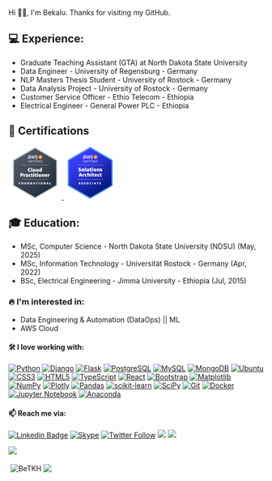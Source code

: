 Hi 👋🏽, I'm Bekalu.
Thanks for visiting my GitHub.

## 💻 Experience:

- Graduate Teaching Assistant (GTA) at North Dakota State University
- Data Engineer - University of Regensburg - Germany
- NLP Masters Thesis Student - University of Rostock - Germany
- Data Analysis Project - University of Rostock - Germany
- Customer Service Officer - Ethio Telecom - Ethiopia
- Electrical Engineer - General Power PLC - Ethiopia

## 🏅 Certifications
<p align="left">
   <a href="https://www.credly.com/badges/ce52c085-7dce-4cb9-aa7e-dc734f560d35/public_url">
      <img src="./img/clf-co2.png" alt="aws-certified-cloud-practitioner" width="105"/>
  </a>
  <a href="https://www.credly.com/badges/3c406621-a05b-445a-8cdb-259275bda518/public_url">
    <img src="./img/saa-co3.png" alt="aws-certified-solutions-architect-associate" width="105"/>
  </a>
</p>


## :mortar_board: Education:

- MSc, Computer Science - North Dakota State University (NDSU) (May, 2025)
- MSc, Information Technology - Universität Rostock - Germany (Apr, 2022)
- BSc, Electrical Engineering - Jimma University - Ethiopia (Jul, 2015)

### 🔥 I'm interested in:

- Data Engineering & Automation (DataOps) || ML
- AWS Cloud

#### :hammer_and_wrench: I love working with:

[![Python](https://img.shields.io/badge/python-3670A0?style=plastic&logo=python&logoColor=ffdd54&link=https://www.python.org/)](https://www.python.org/)
[![Django](https://img.shields.io/badge/django-%23092E20.svg?style=plastic&logo=django&logoColor=white&link=https://www.djangoproject.com/)](https://www.djangoproject.com/)
[![Flask](https://img.shields.io/badge/flask-%23000.svg?style=plastic&logo=flask&logoColor=whitelinkhttps://www.djangoproject.com/)](https://www.djangoproject.com/)
[![PostgreSQL](https://img.shields.io/badge/PostgreSQL-336791?style=plastic&logo=postgresql&logoColor=white&link=https://www.postgresql.org/)](https://www.postgresql.org/)
[![MySQL](https://img.shields.io/badge/mysql-%2300f.svg?style=plastic&logo=mysql&logoColor=white&link=https://www.mysql.com/)](https://www.mysql.com/)
[![MongoDB](https://img.shields.io/badge/MongoDB-%234ea94b.svg?style=plastic&logo=mongodb&logoColor=white&link=https://www.mongodb.com/)](https://www.mongodb.com/)
[![Ubuntu](https://img.shields.io/badge/Ubuntu-E95420?style=plastic&logo=ubuntu&logoColor=white&link=https://ubuntu.com/)](https://ubuntu.com/)
[![CSS3](https://img.shields.io/badge/css3-%231572B6.svg?style=plastic&logo=css3&logoColor=white&link=https://en.wikipedia.org/wiki/CSS)](https://en.wikipedia.org/wiki/CSS)
[![HTML5](https://img.shields.io/badge/html5-%23E34F26.svg?style=plastic&logo=html5&logoColor=white&link=https://en.wikipedia.org/wiki/HTML5)](https://en.wikipedia.org/wiki/HTML5)
[![TypeScript](https://img.shields.io/badge/TypeScript-3178C6?style=plastic&logo=typescript&logoColor=white&link=https://www.typescriptlang.org/)](https://www.typescriptlang.org/)
[![React](https://img.shields.io/badge/React-61DAFB?style=plastic&logo=react&logoColor=white&link=https://reactjs.org/)](https://reactjs.org/)
[![Bootstrap](https://img.shields.io/badge/bootstrap-%23563D7C.svg?style=plastic&logo=bootstrap&logoColor=white&link=https://getbootstrap.com/)](https://getbootstrap.com/)
[![Matplotlib](https://img.shields.io/badge/Matplotlib-%23ffffff.svg?style=plastic&logo=Matplotlib&logoColor=black&link=https://matplotlib.org/)](https://matplotlib.org/)
[![NumPy](https://img.shields.io/badge/numpy-%23013243.svg?style=plastic&logo=numpy&logoColor=white&link=https://numpy.org/)](https://numpy.org/)
[![Plotly](https://img.shields.io/badge/Plotly-%233F4F75.svg?style=plastic&logo=plotly&logoColor=white&link=https://plotly.com/)](https://plotly.com/)
[![Pandas](https://img.shields.io/badge/pandas-%23150458.svg?style=plastic&logo=pandas&logoColor=white&link=https://pandas.pydata.org/)](https://pandas.pydata.org/)
[![scikit-learn](https://img.shields.io/badge/scikit--learn-%23F7931E.svg?style=plastic&logo=scikit-learn&logoColor=white&link=https://scikit-learn.org/stable/)](https://scikit-learn.org/stable/)
[![SciPy](https://img.shields.io/badge/SciPy-%230C55A5.svg?style=plastic&logo=scipy&logoColor=%white&link=https://scipy.org/)](https://scipy.org/)
[![Git](https://img.shields.io/badge/git-%23F05033.svg?style=plastic&logo=git&logoColor=white&link=https://git-scm.com/)](https://git-scm.com/)
[![Docker](https://img.shields.io/badge/docker-%230db7ed.svg?style=plastic&logo=docker&logoColor=white&link=https://www.docker.com/)](https://www.docker.com/)
[![Jupyter Notebook](https://img.shields.io/badge/jupyter-%23FA0F00.svg?style=plastic&logo=jupyter&logoColor=white&link=https://jupyter.org/)](https://jupyter.org/)
[![Anaconda](https://img.shields.io/badge/Anaconda-%2344A833.svg?style=plastic&logo=anaconda&logoColor=white&linkhttps://www.anaconda.com/)](https://www.anaconda.com/)

<!--

  comment out

 #### Freelance

 ![Upwork](https://img.shields.io/badge/UpWork-6FDA44?style=for-the-badge&logo=Upwork&logoColor=white)

  --->

#### 📫 Reach me via:

[![Linkedin Badge](https://img.shields.io/badge/-LinkedIn-blue?style=plastic&logo=Linkedin&logoColor=white&link=https://www.linkedin.com/in/btkh/)](https://www.linkedin.com/in/btkh/)
[![Skype](https://img.shields.io/badge/Skype-00AFF0?style=plastic&logo=skype&logoColor=white&link=https://join.skype.com/invite/zQKAiW6yE9tP)](https://join.skype.com/invite/zQKAiW6yE9tP)
[![Twitter Follow](https://img.shields.io/badge/Twitter-1DA1F2?style=plastic&logo=twitter&logoColor=white&link=https://twitter.com/beck_tkh)](https://twitter.com/beck_tkh)
[![](https://img.shields.io/static/v1?style=plastic&label=visit&message=myportfoliopage&color=green%link=https://sites.google.com/view/bekaluetadesse/about)](https://sites.google.com/view/bekaluetadesse/about)&nbsp;![](https://komarev.com/ghpvc/?username=BeTKH&color=brightgreen&style=plastic&base=1121&abbreviated=true)

 <!-- Github activity  --->

[![](https://github-readme-activity-graph.vercel.app/graph?username=BeTKH&custom_title=Github%20Activity%20over%20time&hide_border=true)](https://github.com/ashutosh00710/github-readme-activity-graph)
<p>&nbsp;<img align="center" src="https://github-readme-stats.vercel.app/api?username=BeTKH&show_icons=true&locale=en" alt="BeTKH" />
<img align="center" src="https://github-readme-stats.vercel.app/api/top-langs/?username=BeTKH&layout=compact&hide_border=true&&langs_count=10&show_icons=true&theme=transparent" />
